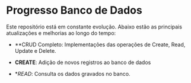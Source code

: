 # Progresso Banco de Dados

Este repositório está em constante evolução. Abaixo estão as principais atualizações e melhorias ao longo do tempo:

- **CRUD Completo: Implementações das operações de Create, Read, Update e Delete.

- **CREATE**: Adição de novos registros ao banco de dados
- **READ*: Consulta os dados gravados no banco.